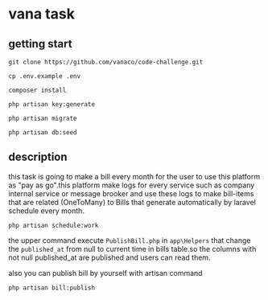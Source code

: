 # vana task

## getting start

````
git clone https://github.com/vanaco/code-challenge.git
````

````
cp .env.example .env
````

````
composer install
````

````
php artisan key:generate
````

````
php artisan migrate
````

````
php artisan db:seed
````

## description

this task is going to make a bill every month for the user to use this platform as 
"pay as go".this platform make logs for every service such as company internal service 
or message
brooker and use these logs to make bill-items that are related (OneToMany) to Bills 
that generate automatically by laravel schedule every month.

````
php artisan schedule:work
````
the upper command execute ````PublishBill.php```` in ````app\Helpers```` that change 
the ````published_at```` from null to current time in bills table.so the columns 
with not null published_at are published and users can read them.

<div>
also you can publish bill by yourself with artisan command

````
php artisan bill:publish
````

